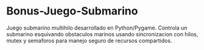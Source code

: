 # Bonus-Juego-Submarino
Juego submarino multihilo desarrollado en Python/Pygame. Controla un submarino esquivando obstaculos marinos usando sincronizacion con hilos, mutex y semaforos para manejo seguro de recursos compartidos.
